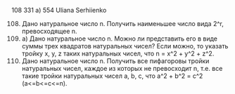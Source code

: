 108 331 а) 554
	Uliana Serhiienko
	
108. Дано натуральное число n. Получить наименьшее число вида 2^r, превосходящее n.
331. а) Дано натуральное число n. Можно ли представить его в виде суммы трех квадратов натуральных 
       чисел? Если можно, то указать тройку x, y, z таких натуральных чисел, 
	   что n = x^2 + y^2 + z^2.
554. Дано натуральное число n. Получить все пифагоровы тройки натуральных чисел, каждое из которых 
     не превосходит n, т.е. все такие тройки натуральных чисел a, b, c, что 
	 а^2 + b^2 = с^2 (а<=b<=c<=n).
